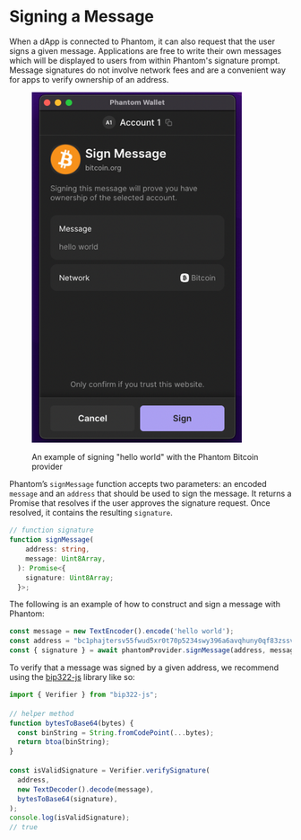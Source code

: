 # Signing a Message

When a dApp is connected to Phantom, it can also request that the user signs a given message. Applications are free to write their own messages which will be displayed to users from within Phantom's signature prompt. Message signatures do not involve network fees and are a convenient way for apps to verify ownership of an address.

<figure><img src="../.gitbook/assets/image (18).png" alt="" width="375"><figcaption><p>An example of signing "hello world" with the Phantom Bitcoin provider</p></figcaption></figure>

Phantom’s `signMessage` function accepts two parameters: an encoded `message` and an `address` that should be used to sign the message. It returns a Promise that resolves if the user approves the signature request. Once resolved, it contains the resulting `signature`.

```typescript
// function signature
function signMessage(
    address: string,
    message: Uint8Array,
  ): Promise<{
    signature: Uint8Array;
  }>;
```

The following is an example of how to construct and sign a message with Phantom:

```typescript
const message = new TextEncoder().encode('hello world');
const address = "bc1phajtersv55fwud5xr0t70p5234swy396a6avqhuny0qf83zssvrsm7tl4q"; // see "Establishing a Connection"
const { signature } = await phantomProvider.signMessage(address, message);
```

To verify that a message was signed by a given address, we recommend using the [bip322-js](https://github.com/ACken2/bip322-js) library like so:

```typescript
import { Verifier } from "bip322-js";

// helper method
function bytesToBase64(bytes) {
  const binString = String.fromCodePoint(...bytes);
  return btoa(binString);
}

const isValidSignature = Verifier.verifySignature(
  address,
  new TextDecoder().decode(message),
  bytesToBase64(signature),
);
console.log(isValidSignature);
// true
```
